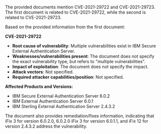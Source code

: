 The provided documents mention CVE-2021-29722 and CVE-2021-29723. The first document is related to CVE-2021-29722, while the second is related to CVE-2021-29723.

Based on the provided information from the first document:

**CVE-2021-29722**

*   **Root cause of vulnerability**: Multiple vulnerabilities exist in IBM Secure External Authentication Server.
*   **Weaknesses/vulnerabilities present**: The document does not specify the exact vulnerability type, but refers to "multiple vulnerabilities".
*  **Impact of exploitation**: The document does not specify the impact.
*   **Attack vectors**: Not specified.
*   **Required attacker capabilities/position**: Not specified.

**Affected Products and Versions:**

*   IBM Secure External Authentication Server 6.0.2
*   IBM External Authentication Server 6.0.1
*   IBM Sterling External Authentication Server 2.4.3.2

The document also provides remediation/fixes information, indicating that iFix 3 for version 6.0.2.0, 6.0.2.0 iFix 3 for version 6.0.1.1, and iFix 12 for version 2.4.3.2 address the vulnerability.